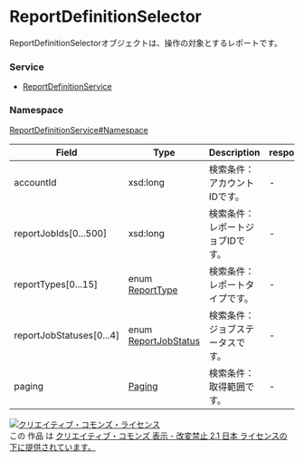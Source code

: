 

# ReportDefinitionSelector

ReportDefinitionSelectorオブジェクトは、操作の対象とするレポートです。

### Service

+ [ReportDefinitionService](../../services/ReportDefinitionService.md)

### Namespace

[ReportDefinitionService#Namespace](../../services/ReportDefinitionService.md#namespace)

| Field | Type | Description | response | getReportFields | get | add | remove |
| ----- | ---- | ----------- | -------- | --------- | --------- | --------- | --------- |
| accountId | xsd:long | 検索条件： アカウントIDです。 | - | - | Requirement | - | - | |
| reportJobIds[0...500] | xsd:long | 検索条件： レポートジョブIDです。 | - | - | Optional | - | - | |
| reportTypes[0...15] | enum [ReportType](./ReportType.md) | 検索条件： レポートタイプです。 | - | - | Optional | - | - | |
| reportJobStatuses[0...4] | enum [ReportJobStatus](./ReportJobStatus.md) | 検索条件： ジョブステータスです。 | - | - | Optional | - | - | |
| paging | [Paging](../Common/Paging.md) | 検索条件： 取得範囲です。 | - | - | Optional | - | - | |

<a rel="license" href="http://creativecommons.org/licenses/by-nd/2.1/jp/"><img alt="クリエイティブ・コモンズ・ライセンス" style="border-width:0" src="https://i.creativecommons.org/l/by-nd/2.1/jp/88x31.png" /></a><br />この 作品 は <a rel="license" href="http://creativecommons.org/licenses/by-nd/2.1/jp/">クリエイティブ・コモンズ 表示 - 改変禁止 2.1 日本 ライセンスの下に提供されています。</a>
